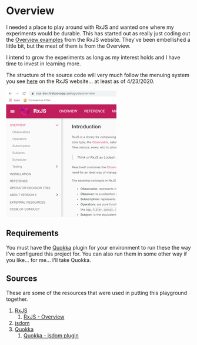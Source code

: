 # Overview
I needed a place to play around with RxJS and wanted one where my experiments would be durable. 
This has started out as really just coding out the [Overview examples](https://rxjs-dev.firebaseapp.com/guide/overview) 
from the RxJS website. They've been embellished a little bit, but the meat of them is from the Overview. 

I intend to grow the experiments as long as my interest holds and I have time to invest in learning more.

The structure of the source code will very much follow the menuing system you see 
[here](https://rxjs-dev.firebaseapp.com/guide/overview) on the RxJS website... at least as of 4/23/2020.

![](images/rxjs.page.menu.structure.gif)

## Requirements

You must have the [Quokka](https://quokkajs.com/) plugin for your environment to run these the way I've configured this project for. You can also
run them in some other way if you like... for me... I'll take Quokka.

## Sources
These are some of the resources that were used in putting this playground together.

1. [RxJS](https://rxjs-dev.firebaseapp.com/)
    1. [RxJS - Overview](https://rxjs-dev.firebaseapp.com/guide/overview)
1. [jsdom](https://github.com/jsdom/jsdom)
1. [Quokka](https://quokkajs.com/)
    1. [Quokka - jsdom plugin](https://github.com/wallabyjs/jsdom-quokka-plugin)
